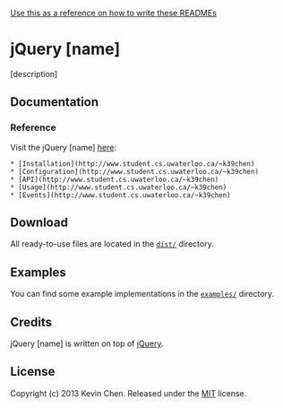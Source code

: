 [Use this as a reference on how to write these READMEs](https://github.com/jsor/jcarousel/blob/master/README.md)

jQuery [name]
=============

[description]

Documentation
-------------

### Reference

Visit the jQuery [name]  [here](http://www.student.cs.uwaterloo.ca/~k39chen):

	* [Installation](http://www.student.cs.uwaterloo.ca/~k39chen)
	* [Configuration](http://www.student.cs.uwaterloo.ca/~k39chen)
	* [API](http://www.student.cs.uwaterloo.ca/~k39chen)
	* [Usage](http://www.student.cs.uwaterloo.ca/~k39chen)
	* [Events](http://www.student.cs.uwaterloo.ca/~k39chen)
	
Download
-------------

All ready-to-use files are located in the [`dist/`](dist/) directory.

Examples
-------------

You can find some example implementations in the [`examples/`](examples/)
directory.

Credits
-------------

jQuery [name] is written on top of [jQuery](http://jquery.com).

License
-------------

Copyright (c) 2013 Kevin Chen.
Released under the [MIT](LICENSE?raw=1) license.